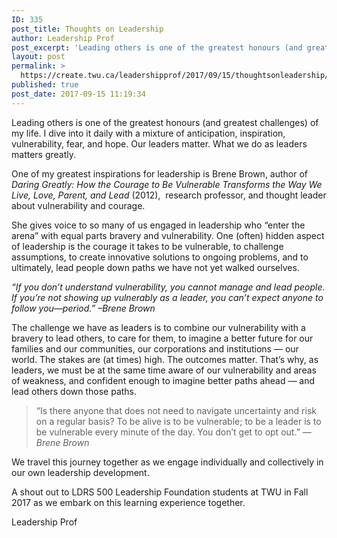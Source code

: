 ```yaml
---
ID: 335
post_title: Thoughts on Leadership
author: Leadership Prof
post_excerpt: 'Leading others is one of the greatest honours (and greatest challenges) of my life. I dive into it daily with a mixture of anticipation, inspiration, vulnerability, fear, and hope. Our leaders matter. What we do as leaders matters greatly. One of my greatest inspirations for leadership is Brene Brown, author of Daring Greatly: How the &hellip; <p><a href="https://create.twu.ca/leadershipprof/2017/09/15/thoughtsonleadership/">Continue reading<span> "Thoughts on Leadership"</span></a></p>'
layout: post
permalink: >
  https://create.twu.ca/leadershipprof/2017/09/15/thoughtsonleadership/
published: true
post_date: 2017-09-15 11:19:34
---
```

<p>Leading others is one of the greatest honours (and greatest challenges) of my life. I dive into it daily with a mixture of anticipation, inspiration, vulnerability, fear, and hope. Our leaders matter. What we do as leaders matters greatly.</p>
<p>One of my greatest inspirations for leadership is Brene Brown, author of <em>Daring Greatly: How the Courage to Be Vulnerable Transforms the Way We Live, Love, Parent, and Lead</em> (2012),  research professor, and thought leader about vulnerability and courage.</p>
<p>She gives voice to so many of us engaged in leadership who &#8220;enter the arena&#8221; with equal parts bravery and vulnerability. One (often) hidden aspect of leadership is the courage it takes to be vulnerable, to challenge assumptions, to create innovative solutions to ongoing problems, and to ultimately, lead people down paths we have not yet walked ourselves.</p>
<p><em>“If you don’t understand vulnerability, you cannot manage and lead people. If you’re not showing up vulnerably as a leader, you can’t expect anyone to follow you—period.” &#8211;Brene Brown</em></p>
<p>The challenge we have as leaders is to combine our vulnerability with a bravery to lead others, to care for them, to imagine a better future for our families and our communities, our corporations and institutions &#8212; our world. The stakes are (at times) high. The outcomes matter. That&#8217;s why, as leaders, we must be at the same time aware of our vulnerability and areas of weakness, and confident enough to imagine better paths ahead &#8212; and lead others down those paths.</p>
<blockquote><p>“Is there anyone that does not need to navigate uncertainty and risk on a regular basis? To be alive is to be vulnerable; to be a leader is to be vulnerable every minute of the day. You don’t get to opt out.” <em>&#8212; Brene Brown</em></p></blockquote>
<p>We travel this journey together as we engage individually and collectively in our own leadership development.</p>
<p>A shout out to LDRS 500 Leadership Foundation students at TWU in Fall 2017 as we embark on this learning experience together.</p>
<p>Leadership Prof</p>